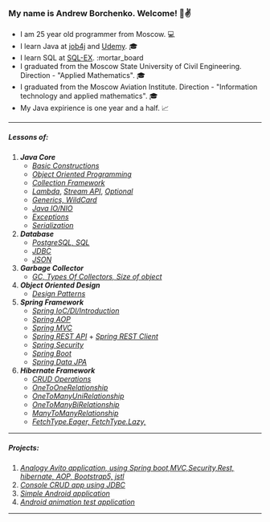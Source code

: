 ### My name is Andrew Borchenko. Welcome! 👋:v:

- I am 25 year old programmer from Moscow. :computer:
- I learn Java at [job4j](https://job4j.ru/) and [Udemy](https://www.udemy.com/). :mortar_board:
- I learn SQL at [SQL-EX](https://www.sql-ex.ru/). :mortar_board
- I graduated from the Moscow State University of Civil Engineering. Direction - "Applied Mathematics". :mortar_board:
- I graduated from the Moscow Aviation Institute. Direction - "Information technology and applied mathematics". :mortar_board:
- My Java expirience is one year and a half. :chart_with_upwards_trend:
---
##### Lessons of:

 1. <b>*Java Core*</b>
    * [*Basic Constructions*](https://github.com/Ageler/job4j_elementary/tree/master/src/ru/job4j)
    * [*Object Oriented Programming*](https://github.com/Ageler/job4j_elementary/tree/master/src/ru/job4j/oop)
    * [*Collection Framework*](https://github.com/Ageler/job4j_elementary/tree/master/src/ru/job4j/collection)
    * [*Lambda*](https://github.com/Ageler/job4j_tracker/tree/master/src/main/java/ru/job4j/tracker/lambda), [*Stream API*](https://github.com/Ageler/job4j_tracker/tree/master/src/main/java/ru/job4j/tracker/stream), [*Optional*](https://github.com/Ageler/job4j_elementary/tree/master/src/ru/job4j/bank)
    * [*Generics, WildCard*](https://github.com/Ageler/-job4j_design/blob/master/src/main/java/Job4j/it/generics/Generics.java)
    * [*Java IO/NIO*](https://github.com/Ageler/job4j_elementary/tree/master/src/ru/job4j/io)
    * [*Exceptions*](https://github.com/Ageler/job4j_elementary/tree/master/src/ru/job4j/ex)
    * [*Serialization*](https://github.com/Ageler/-job4j_design/tree/master/src/main/java/Job4j/it/serialization)
 2. <b>*Database*</b>
     * [*PostgreSQL, SQL*](https://github.com/Ageler/-job4j_design/tree/master/src/main/java/Job4j/it/sqltasks)
     * [*JDBC*](https://github.com/Ageler/-job4j_design/tree/master/src/main/java/Job4j/it/JDBC)
     * [*JSON*](https://github.com/Ageler/-job4j_design/tree/master/src/main/java/Job4j/it/JSONParser)
 4. <b>*Garbage Collector*</b>
     * [*GC, Types Of Collectors, Size of object*](https://github.com/Ageler/-job4j_design/blob/master/src/main/java/Job4j/it/GC)
 5. <b>*Object Oriented Design*</b>
     * [*Design Patterns*](https://github.com/Ageler/-job4j_design/tree/master/src/main/java/Job4j/it/tdd)
 6. <b>*Spring Framework*</b>
     * [*Spring IoC/DI/Introduction*](https://github.com/Ageler/spring_course/tree/master/src/main/java/spring_introduction)
     * [*Spring AOP*](https://github.com/Ageler/spring_course_mvc_hibernate_aop/blob/master/src/main/java/ru/andrewborchenko/spring/mvc_hibernate_aop/aspect/MyLoggingAspect.java)
     * [*Spring MVC*](https://github.com/Ageler/spring_course_mvc2/tree/master/src/main/java/com/andrewborchenko/spring/mvc)
     * [*Spring REST API*](https://github.com/Ageler/com.andrewborchenko.spring.rest) + [*Spring REST Client*](https://github.com/Ageler/com.andrewborchenko.spring.rest.client)
     * [*Spring Security*](https://github.com/Ageler/spring_course_security/tree/master/src/main)
     * [*Spring Boot*](https://github.com/Ageler/spring_course_springboot)
     * [*Spring Data JPA*](https://github.com/Ageler/spring_data_jpa/tree/master/src/main/java/com/andrewborchenko/spring/springboot)
 7. <b>*Hibernate Framework*</b>
     * [*CRUD Operations*](https://github.com/Ageler/spring_course_mvc_hibernate_aop/tree/master/src/main/java/ru/andrewborchenko/spring/mvc_hibernate_aop)
     * [*OneToOneRelationship*](https://github.com/Ageler/spring_course/tree/master/src/main/java/hibernate_one2one)
     * [*OneToManyUniRelationship*](https://github.com/Ageler/spring_course/tree/master/src/main/java/hibernate_one2manyUni)
     * [*OneToManyBiRelationship*](https://github.com/Ageler/spring_course/tree/master/src/main/java/hibernate_one2manyBi)
     * [*ManyToManyRelationship*](https://github.com/Ageler/spring_course/tree/master/src/main/java/hibernate_many2many)
     * [*FetchType.Eager, FetchType.Lazy,*](https://github.com/Ageler/buycycle/blob/master/src/main/java/com/andrewborchenko/spring/buycycle/models/Image.java)
    
---
##### Projects:

1. [*Analogy Avito application, using Spring boot,MVC,Security,Rest, hibernate, AOP, Bootstrap5, jstl*](https://github.com/Ageler/buycycle)
2. [*Console CRUD app using JDBC*](https://github.com/Frostetsky/job4j_tracker)
3. [*Simple Android application*](https://github.com/Ageler/MusicShop)
4. [*Android animation test application*](https://github.com/Ageler/AnimationTest)
---
